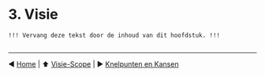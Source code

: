 # 3. Visie

```text
!!! Vervang deze tekst door de inhoud van dit hoofdstuk. !!!


```

---

:arrow_backward: [Home](../README.md) | :arrow_up: [Visie-Scope](./README.md) | :arrow_forward: [Knelpunten en Kansen](./knelpunten-en-kansen.md)
